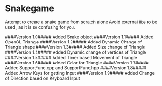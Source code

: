 # Snakegame
Attempt to create a snake game from scratch alone
Avoid external libs to be used , as it is so confusing for you.

####Version 1.0#####
Added Snake object
####Version 1.1#####
Added OpenGL Triangle 
####Version 1.2#####
Added Dynamic Change of Triangle shape
####Version 1.3#####
Added Size change of Triangle
####Version 1.4#####
Added Dynamic change of vertices of Triangle
####Version 1.5#####
Added Timer based Movement of Triangle
####Version 1.6#####
Added Color for Triangle
####Version 1.7#####
Added SupportFunc.cpp and SupportFunc.hpp
####Version 1.8#####
Added Arrow Keys for getting Input
####Version 1.9#####
Added Change of Direction based on Keyboard Input